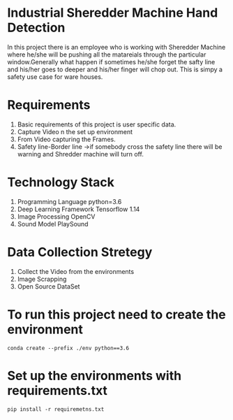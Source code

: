 # Industrial Sheredder Machine Hand Detection
In this project there is an employee who is working with Sheredder Machine where he/she will be pushing all the matareials through the particular window.Generally what happen if sometimes he/she forget the safty line and his/her goes to deeper and his/her finger will chop out. This is simpy a safety use case for ware houses.
# Requirements
1. Basic requirements of this project is user specific data.
2. Capture Video n the set up environment
3. From Video capturing the Frames.
4. Safety line-Border line ->if somebody cross the safety line there will be warning and Shredder machine will turn off.
# Technology Stack
1. Programming Language python=3.6
2. Deep Learning Framework Tensorflow 1.14
3. Image Processing OpenCV
4. Sound Model PlaySound
# Data Collection Stretegy
1. Collect the Video from the environments
2. Image Scrapping
3. Open Source DataSet
# To run this project need to create the environment
```
conda create --prefix ./env python==3.6
```
# Set up the environments with requirements.txt
```
pip install -r requiremetns.txt
```

